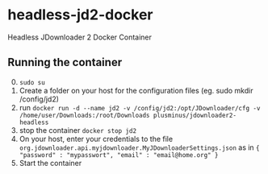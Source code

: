 # headless-jd2-docker
Headless JDownloader 2 Docker Container

## Running the container
0. `sudo su`
1. Create a folder on your host for the configuration files (eg. sudo mkdir /config/jd2)
2. run `docker run -d --name jd2 -v /config/jd2:/opt/JDownloader/cfg -v /home/user/Downloads:/root/Downloads plusminus/jdownloader2-headless`
3. stop the container `docker stop jd2`
4. On your host, enter your credentials to the file `org.jdownloader.api.myjdownloader.MyJDownloaderSettings.json` as in `{ "password" : "mypasswort", "email" : "email@home.org" }`
5. Start the container


